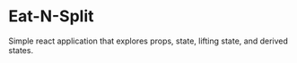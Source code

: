# Eat-N-Split

Simple react application that explores props, state, lifting state, and derived states.
